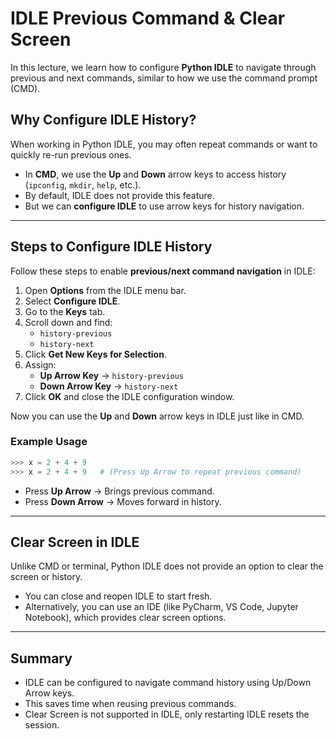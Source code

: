 # IDLE Previous Command & Clear Screen  

In this lecture, we learn how to configure **Python IDLE** to navigate through previous and next commands, similar to how we use the command prompt (CMD).  


## Why Configure IDLE History?  
When working in Python IDLE, you may often repeat commands or want to quickly re-run previous ones.  
- In **CMD**, we use the **Up** and **Down** arrow keys to access history (`ipconfig`, `mkdir`, `help`, etc.).  
- By default, IDLE does not provide this feature.  
- But we can **configure IDLE** to use arrow keys for history navigation.  


---


## Steps to Configure IDLE History  
Follow these steps to enable **previous/next command navigation** in IDLE:  

1. Open **Options** from the IDLE menu bar.  
2. Select **Configure IDLE**.  
3. Go to the **Keys** tab.  
4. Scroll down and find:  
   - `history-previous`  
   - `history-next`  
5. Click **Get New Keys for Selection**.  
6. Assign:  
   - **Up Arrow Key** → `history-previous`  
   - **Down Arrow Key** → `history-next`  
7. Click **OK** and close the IDLE configuration window.  

Now you can use the **Up** and **Down** arrow keys in IDLE just like in CMD.  


### Example Usage  

```python
>>> x = 2 + 4 + 9
>>> x = 2 + 4 + 9   # (Press Up Arrow to repeat previous command)
```

- Press **Up Arrow** → Brings previous command.
- Press **Down Arrow** → Moves forward in history.


---


## Clear Screen in IDLE
Unlike CMD or terminal, Python IDLE does not provide an option to clear the screen or history.
- You can close and reopen IDLE to start fresh.
- Alternatively, you can use an IDE (like PyCharm, VS Code, Jupyter Notebook), which provides clear screen options.


---


## Summary
- IDLE can be configured to navigate command history using Up/Down Arrow keys.
- This saves time when reusing previous commands.
- Clear Screen is not supported in IDLE, only restarting IDLE resets the session.
